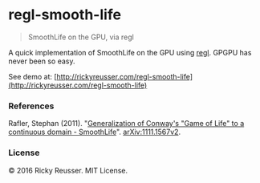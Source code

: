 # regl-smooth-life

> SmoothLife on the GPU, via regl

A quick implementation of SmoothLife on the GPU using [regl](https://github.com/mikolalysenko/regl). GPGPU has never been so easy.

See demo at: [http://rickyreusser.com/regl-smooth-life](http://rickyreusser.com/regl-smooth-life)

### References

Rafler, Stephan (2011). "[Generalization of Conway's "Game of Life" to a continuous domain - SmoothLife](http://arxiv.org/abs/1111.1567)". [arXiv:1111.1567v2](http://arxiv.org/abs/1111.1567).

### License

&copy; 2016 Ricky Reusser. MIT License.
